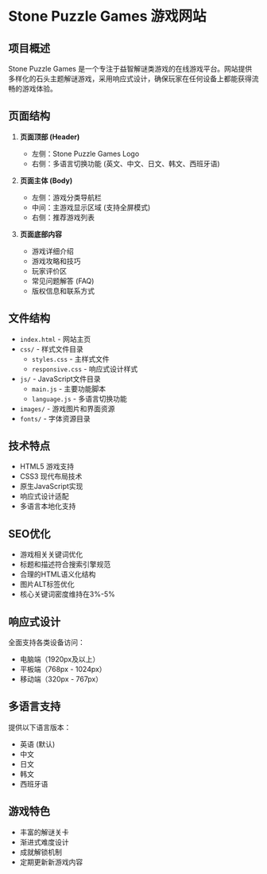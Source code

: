 # Stone Puzzle Games 游戏网站

## 项目概述
Stone Puzzle Games 是一个专注于益智解谜类游戏的在线游戏平台。网站提供多样化的石头主题解谜游戏，采用响应式设计，确保玩家在任何设备上都能获得流畅的游戏体验。

## 页面结构
1. **页面顶部 (Header)**
   - 左侧：Stone Puzzle Games Logo
   - 右侧：多语言切换功能 (英文、中文、日文、韩文、西班牙语)

2. **页面主体 (Body)**
   - 左侧：游戏分类导航栏
   - 中间：主游戏显示区域 (支持全屏模式)
   - 右侧：推荐游戏列表

3. **页面底部内容**
   - 游戏详细介绍
   - 游戏攻略和技巧
   - 玩家评价区
   - 常见问题解答 (FAQ)
   - 版权信息和联系方式

## 文件结构
- `index.html` - 网站主页
- `css/` - 样式文件目录
  - `styles.css` - 主样式文件
  - `responsive.css` - 响应式设计样式
- `js/` - JavaScript文件目录
  - `main.js` - 主要功能脚本
  - `language.js` - 多语言切换功能
- `images/` - 游戏图片和界面资源
- `fonts/` - 字体资源目录

## 技术特点
- HTML5 游戏支持
- CSS3 现代布局技术
- 原生JavaScript实现
- 响应式设计适配
- 多语言本地化支持

## SEO优化
- 游戏相关关键词优化
- 标题和描述符合搜索引擎规范
- 合理的HTML语义化结构
- 图片ALT标签优化
- 核心关键词密度维持在3%-5%

## 响应式设计
全面支持各类设备访问：
- 电脑端（1920px及以上）
- 平板端（768px - 1024px）
- 移动端（320px - 767px）

## 多语言支持
提供以下语言版本：
- 英语 (默认)
- 中文
- 日文
- 韩文
- 西班牙语

## 游戏特色
- 丰富的解谜关卡
- 渐进式难度设计
- 成就解锁机制
- 定期更新新游戏内容